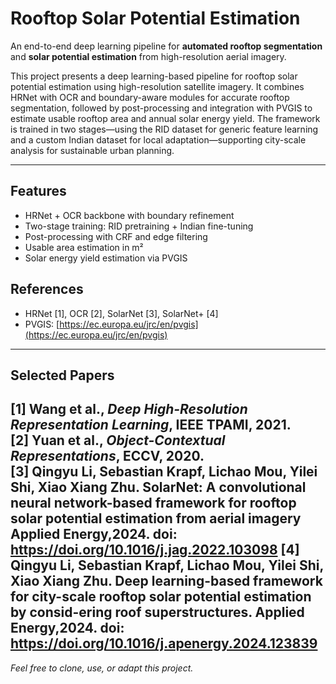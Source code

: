 # Rooftop Solar Potential Estimation

An end-to-end deep learning pipeline for **automated rooftop segmentation** and **solar potential estimation** from high-resolution aerial imagery.  

This project presents a deep learning-based pipeline for rooftop solar potential estimation using high-resolution satellite imagery. It combines HRNet with OCR and boundary-aware modules for accurate rooftop segmentation, followed by post-processing and integration with PVGIS to estimate usable rooftop area and annual solar energy yield. The framework is trained in two stages—using the RID dataset for generic feature learning and a custom Indian dataset for local adaptation—supporting city-scale analysis for sustainable urban planning.

---

## Features

- HRNet + OCR backbone with boundary refinement
- Two-stage training: RID pretraining + Indian fine-tuning
- Post-processing with CRF and edge filtering
- Usable area estimation in m²
- Solar energy yield estimation via PVGIS


## References

- HRNet [1], OCR [2], SolarNet [3], SolarNet+ [4]
- PVGIS: [https://ec.europa.eu/jrc/en/pvgis](https://ec.europa.eu/jrc/en/pvgis)

---

## Selected Papers

[1] Wang et al., *Deep High-Resolution Representation Learning*, IEEE TPAMI, 2021.  
[2] Yuan et al., *Object-Contextual Representations*, ECCV, 2020.  
[3] Qingyu Li, Sebastian Krapf, Lichao Mou, Yilei Shi, Xiao Xiang Zhu. SolarNet: A convolutional neural network-based framework for rooftop solar potential estimation from aerial imagery Applied Energy,2024. doi: https://doi.org/10.1016/j.jag.2022.103098
[4] Qingyu Li, Sebastian Krapf, Lichao Mou, Yilei Shi, Xiao Xiang Zhu. Deep learning-based framework for city-scale rooftop solar potential estimation by consid-ering roof superstructures. Applied Energy,2024. doi: https://doi.org/10.1016/j.apenergy.2024.123839
---

*Feel free to clone, use, or adapt this project.*


